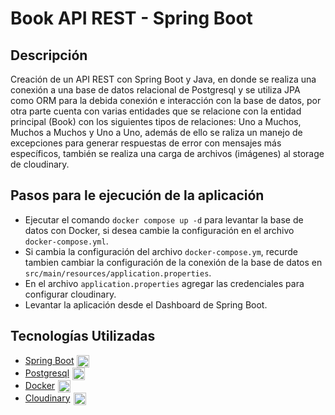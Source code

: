 
# Book API REST - Spring Boot

## Descripción
Creación de un API REST con Spring Boot y Java, en donde se realiza una conexión a una base de datos relacional de Postgresql y se utiliza JPA como ORM para la debida conexión e interacción con la base de datos, por otra parte cuenta con varias entidades que se relacione con la entidad principal (Book) con los siguientes tipos de relaciones: Uno a Muchos, Muchos a Muchos y Uno a Uno, además de ello se raliza un manejo de excepciones para generar respuestas de error con mensajes más específicos, también se realiza una carga de archivos (imágenes) al storage de cloudinary.

## Pasos para le ejecución de la aplicación
- Ejecutar el comando ```docker compose up -d``` para levantar la base de datos con Docker, si desea cambie la configuración en el archivo ```docker-compose.yml```.
- Si cambia la configuración del archivo ```docker-compose.ym```, recurde tambien cambiar la configuración de la conexión de la base de datos en ```src/main/resources/application.properties```.
- En el archivo ```application.properties``` agregar las credenciales para configurar cloudinary.
- Levantar la aplicación desde el Dashboard de Spring Boot.

## Tecnologías Utilizadas
- <div style="display:flex;aling-items:center;gap:5px;"><a href="https://spring.io/projects/spring-boot">Spring Boot</a> <img src="https://res.cloudinary.com/dxn0tqsnw/image/upload/c_crop,ar_1:1/v1735852977/brief/spring-boot-ok_cjksvk.png" width="20px" height="auto" /> </div>
- <div style="display:flex;aling-items:center;gap:5px;"><a href="https://www.postgresql.org/">Postgresql</a> <img src="https://res.cloudinary.com/dxn0tqsnw/image/upload/v1735852977/brief/Postgresql_elephant.svg_yvfabq.png" width="20px" height="auto" /> </div>
- <div style="display:flex;aling-items:center;gap:5px;"><a href="https://www.docker.com/">Docker</a> <img src="https://res.cloudinary.com/dxn0tqsnw/image/upload/v1724818746/brief/docker_xjvooq.png" width="20px" height="auto" /> </div>
- <div style="display:flex;aling-items:center;gap:5px;"><a href="https://cloudinary.com/">Cloudinary</a> <img src="https://res.cloudinary.com/dxn0tqsnw/image/upload/v1737401878/brief/channels4_profile_c7dico.jpg" width="20px" height="auto" /> </div>
